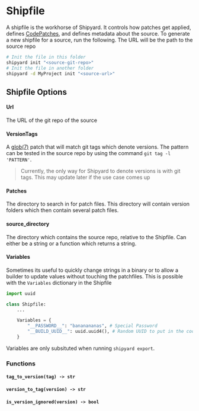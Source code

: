 # Shipfile
A shipfile is the workhorse of Shipyard. It controls how patches get applied, defines [CodePatches](./CodePatches.md), and defines metadata about the source. To generate a new
shipfile for a source, run the following. The URL will be the path to the source repo
```bash
# Init the file in this folder
shipyard init "<source-git-repo>"
# Init the file in another folder
shipyard -d MyProject init "<source-url>"
```

## Shipfile Options

#### Url
The URL of the git repo of the source

#### VersionTags
A [glob(7)](https://www.man7.org/linux/man-pages/man7/glob.7.html) patch that will match
git tags which denote versions. The pattern can be tested in the source repo by using the command `git tag -l 'PATTERN'`.

> Currently, the only way for Shipyard to denote versions is with git tags. This may update later if the use case comes up

#### Patches
The directory to search in for patch files. This directory will contain version folders which then contain several patch files.

#### source_directory
The directory which contains the source repo, relative to the Shipfile. Can either be a string or a function which returns a string.

#### Variables
Sometimes its useful to quickly change strings in a binary or to allow a builder to update values without touching the patchfiles. This is possible with the `Variables` dictionary in the Shipfile

```python
import uuid

class Shipfile:
    ...

    Variables = {
        "__PASSWORD__": "bananananas", # Special Password
        "__BUILD_UUID__": uuid.uuid4(), # Random UUID to put in the code
    }
```

Variables are only subsituted when running `shipyard export`.

### Functions

#### `tag_to_version(tag) -> str`

#### `version_to_tag(version) -> str`

#### `is_version_ignored(version) -> bool`